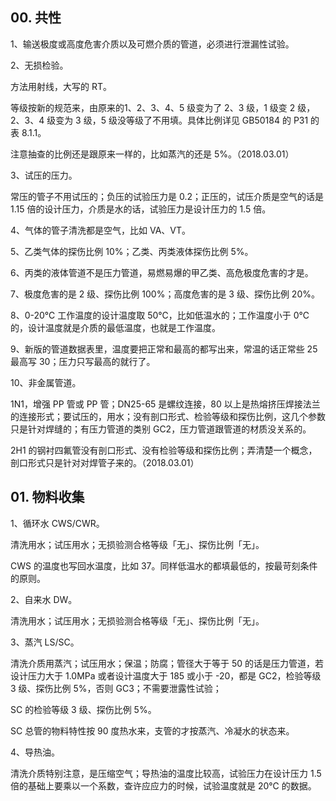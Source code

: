 ## 00. 共性

1、输送极度或高度危害介质以及可燃介质的管道，必须进行泄漏性试验。

2、无损检验。

方法用射线，大写的 RT。

等级按新的规范来，由原来的1、2、3、4、5 级变为了 2、3 级，1 级变 2 级，2、3、4 级变为 3 级，5 级没等级了不用填。具体比例详见 GB50184 的 P31 的表 8.1.1。

注意抽查的比例还是跟原来一样的，比如蒸汽的还是 5%。（2018.03.01）

3、试压的压力。

常压的管子不用试压的；负压的试验压力是 0.2；正压的，试压介质是空气的话是 1.15 倍的设计压力，介质是水的话，试验压力是设计压力的 1.5 倍。

4、气体的管子清洗都是空气，比如 VA、VT。

5、乙类气体的探伤比例 10%；乙类、丙类液体探伤比例 5%。

6、丙类的液体管道不是压力管道，易燃易爆的甲乙类、高危极度危害的才是。

7、极度危害的是 2 级、探伤比例 100%；高度危害的是 3 级、探伤比例 20%。

8、0-20℃ 工作温度的设计温度取 50℃，比如低温水的；工作温度小于 0℃ 的，设计温度就是介质的最低温度，也就是工作温度。

9、新版的管道数据表里，温度要把正常和最高的都写出来，常温的话正常些 25 最高写 30；压力只写最高的就行了。

10、非金属管道。

1N1，增强 PP 管或 PP 管；DN25-65 是螺纹连接，80 以上是热熔挤压焊接法兰的连接形式；要试压的，用水；没有剖口形式、检验等级和探伤比例，这几个参数只是针对焊缝的；有压力管道的类别 GC2，压力管道跟管道的材质没关系的。

2H1 的钢衬四氟管没有剖口形式、没有检验等级和探伤比例；弄清楚一个概念，剖口形式只是针对对焊管子来的。（2018.03.01）

## 01. 物料收集

1、循环水 CWS/CWR。

清洗用水；试压用水；无损验测合格等级「无」、探伤比例「无」。

CWS 的温度也写回水温度，比如 37。同样低温水的都填最低的，按最苛刻条件的原则。

2、自来水 DW。

清洗用水；试压用水；无损验测合格等级「无」、探伤比例「无」。

3、蒸汽 LS/SC。

清洗介质用蒸汽；试压用水；保温；防腐；管径大于等于 50 的话是压力管道，若设计压力大于 1.0MPa 或者设计温度大于 185 或小于 -20，都是 GC2，检验等级 3 级、探伤比例 5%，否则 GC3；不需要泄露性试验；

SC 的检验等级 3 级、探伤比例 5%。

SC 总管的物料特性按 90 度热水来，支管的才按蒸汽、冷凝水的状态来。

4、导热油。

清洗介质特别注意，是压缩空气；导热油的温度比较高，试验压力在设计压力 1.5 倍的基础上要乘以一个系数，查许应应力的时候，试验温度就是 20℃ 的数据。





